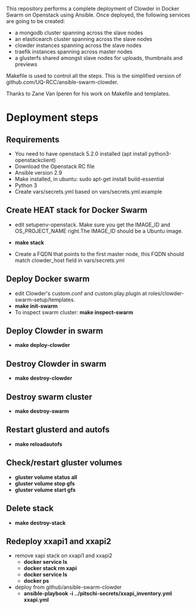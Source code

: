 This repository performs a complete deployment of Clowder in Docker Swarm on Openstack using Ansible. 
Once deployed, the following services are going to be created: 

* a mongodb cluster spanning across the slave nodes
* an elasticearch cluster spanning across the slave nodes
* clowder instances spanning across the slave nodes
* traefik instances spanning across master nodes
* a glusterfs shared amongst slave nodes for uploads, thumbnails and previews

Makefile is used to control all the steps. 
This is the simplified version of github.com/UQ-RCC/ansible-swarm-clowder. 

Thanks to Zane Van Iperen for his work on Makefile and templates. 

# Deployment steps

## Requirements

* You need to have openstack 5.2.0 installed (apt install python3-openstackclient)
* Download the Openstack RC file
* Ansible version 2.9 
* Make installed, in ubuntu: sudo apt-get install build-essential
* Python 3
* Create vars/secrets.yml based on vars/secrets.yml.example

## Create HEAT stack for Docker Swarm

* edit setupenv-openstack. Make sure you get the IMAGE_ID and OS_PROJECT_NAME right.The IMAGE_ID should be a Ubuntu image.  

* **make stack**
* Create a FQDN that points to the first master node, this FQDN should match clowder_host field in vars/secrets.yml

## Deploy Docker swarm

* edit Clowder's custom.conf and custom.play.plugin at roles/clowder-swarm-setup/templates. 
* **make init-swarm**
* To inspect swarm cluster: **make inspect-swarm**


## Deploy Clowder in swarm

* **make deploy-clowder**

### 

## Destroy Clowder in swarm

* **make destroy-clowder**

## Destroy swarm cluster

* **make destroy-swarm**

## Restart glusterd and autofs

* **make reloadautofs**

## Check/restart gluster volumes

* **gluster volume status all**
* **gluster volume stop gfs**
* **gluster volume start gfs**

## Delete stack

* **make destroy-stack**

## Redeploy xxapi1 and xxapi2

* remove xapi stack on xxapi1 and xxapi2
  * **docker service ls**
  * **docker stack rm xapi**
  * **docker service ls**
  * **docker ps**
* deploy from github/ansible-swarm-clowder
  * **ansible-playbook -i ../pitschi-secrets/xxapi_inventory.yml xxapi.yml**
